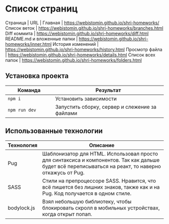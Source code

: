 # Список страниц
Страница | URL |
Главная | https://webistomin.github.io/shri-homeworks/
Список веток | https://webistomin.github.io/shri-homeworks/branches.html
Diff коммита | https://webistomin.github.io/shri-homeworks/diff.html
README.md и вложенные папки | https://webistomin.github.io/shri-homeworks/inner.html
История изменений | https://webistomin.github.io/shri-homeworks/history.html
Просмотр файла | https://webistomin.github.io/shri-homeworks/details.html
Список всех папок | https://webistomin.github.io/shri-homeworks/folders.html

## Установка проекта

<table>
  <thead>
    <tr>
      <th>Команда</th>
      <th>Результат</th>
    </tr>
  </thead>
  <tbody>
    <tr>
      <td width="30%"><code>npm i</code></td>
      <td>Установить зависимости</td>
    </tr>
    <tr>
      <td><code>npm run dev</code></td>
      <td>Запустить сборку, сервер и слежение за файлами</td>
    </tr>
  </tbody>
</table>

## Использованные технологии
<table>
  <thead>
    <tr>
      <th>Технология</th>
      <th>Описание</th>
    </tr>
  </thead>
  <tbody>
    <tr>
      <td>Pug</td>
      <td>Шаблонизатор для HTML. Использовал просто для синтаксиса и компонентов. Так как дальше будет всё переписываться на реакт, то наверно откажусь от Pug.</td>
    </tr>
    <tr>
      <td>SASS</td>
      <td>Стили на препроцессоре SASS. Нравится, что всё пишется без лишних знаков, также как и на Pug. Код получается в одном стиле.</td>
    </tr>
    <tr>
      <td>bodylock.js</td>
      <td>Взял небольшую библиотеку, чтобы блокировать скролл в мобильных устройствах, когда открыт попап. </td>
    </tr>
  </tbody>
</table>


